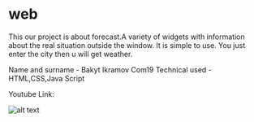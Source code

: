 # web
This our project is about forecast.A variety of widgets with information about the real situation outside the window. It is simple to use. You just enter the city then u will get weather.


Name and surname - Bakyt Ikramov Com19
Technical used - HTML,CSS,Java Script

Youtube Link:


![alt text](screenshots/bakytokramov.png)



